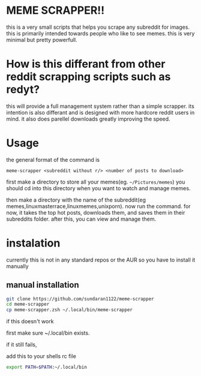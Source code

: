 # MEME SCRAPPER!!

this is a very small scripts that helps you scrape any subreddit for images. this is primarily intended towards people who
like to see memes. this is very minimal but pretty powerfull.

# How is this differant from other reddit scrapping scripts such as redyt?

this will provide a full management system rather than a simple scrapper. its intention is also differant and is designed with
more hardcore reddit users in mind. it also does parellel downloads greatly improving the speed.
# Usage
the general format of the command is

```
meme-scrapper <subreddit without r/> <number of posts to download>
```

first make a directory to store all your memes(eg. `~/Pictures/memes`) you should cd into this directory when you want to watch
and manage memes.

then make a directory with the name of the subreddit(eg memes,linuxmasterrace,linuxmemes,unixporn). now run the command. for now,
it takes the top hot posts, downloads them, and saves them in their subreddits folder. after this, you can view and manage them.

# instalation

currently this is not in any standard repos or the AUR so you have to install it manually

## manual installation
``` bash
git clone https://github.com/sundaran1122/meme-scrapper
cd meme-scrapper
cp meme-scrapper.zsh ~/.local/bin/meme-scrapper
```
if this doesn't work

first make sure ~/.local/bin exists.

if it still fails,

add this to your shells rc file

``` bash
export PATH=$PATH:~/.local/bin
```

